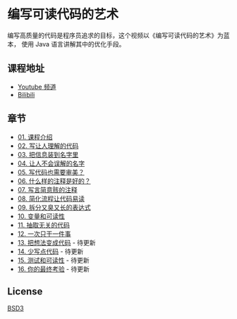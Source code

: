 # 编写可读代码的艺术

编写高质量的代码是程序员追求的目标，这个视频以《编写可读代码的艺术》为蓝本，
使用 Java 语言讲解其中的优化手段。

## 课程地址

- [Youtube 频道](https://www.youtube.com/c/biezhi)
- [Bilibili](https://space.bilibili.com/33165125)

## 章节

- [01. 课程介绍](https://youtu.be/SNYwZ1l9blc)
- [02. 写让人理解的代码](https://youtu.be/GYTgrSQO8fs)
- [03. 把信息装到名字里](https://youtu.be/aEj9YF8uxts)
- [04. 让人不会误解的名字](https://youtu.be/ssuSlE3gSxc)
- [05. 写代码也需要审美？](https://youtu.be/X6OIaGhCt1s)
- [06. 什么样的注释是好的？](https://youtu.be/C1g0xLfwD74)
- [07. 写言简意赅的注释](https://youtu.be/yR2aXO0doRk)
- [08. 简化流程让代码易读](https://youtu.be/v6A231LCdAQ)
- [09. 拆分又臭又长的表达式](https://youtu.be/7_0ZhB0bJV0)
- [10. 变量和可读性](https://youtu.be/K8oognOKIlA)
- [11. 抽取无关的代码](https://youtu.be/no8M8C1HNuI)
- [12. 一次只干一件事](https://youtu.be/atrR3_h-AhA)
- [13. 把想法变成代码](#) - 待更新
- [14. 少写点代码](#) - 待更新
- [15. 测试和可读性](#) - 待更新
- [16. 你的最终考验](#) - 待更新

## License

[BSD3](LICENSE)

